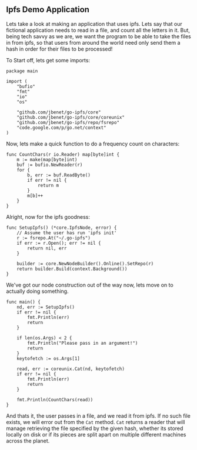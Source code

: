 ## Ipfs Demo Application
Lets take a look at making an application that uses ipfs. Lets say that our
fictional application needs to read in a file, and count all the letters in
it. But, being tech savvy as we are, we want the program to be able to take the
files in from ipfs, so that users from around the world need only send them a
hash in order for their files to be processed!

To Start off, lets get some imports:
```
package main

import (
	"bufio"
	"fmt"
	"io"
	"os"

	"github.com/jbenet/go-ipfs/core"
	"github.com/jbenet/go-ipfs/core/coreunix"
	"github.com/jbenet/go-ipfs/repo/fsrepo"
	"code.google.com/p/go.net/context"
)
```


Now, lets make a quick function to do a frequency count on characters:

```
func CountChars(r io.Reader) map[byte]int {
	m := make(map[byte]int)
	buf := bufio.NewReader(r)
	for {
		b, err := buf.ReadByte()
		if err != nil {
			return m
		}
		m[b]++
	}
}
```

Alright, now for the ipfs goodness:

```
func SetupIpfs() (*core.IpfsNode, error) {
	// Assume the user has run 'ipfs init'
	r := fsrepo.At("~/.go-ipfs")
	if err := r.Open(); err != nil {
		return nil, err
	}

	builder := core.NewNodeBuilder().Online().SetRepo(r)
	return builder.Build(context.Background())
}
```

We've got our node construction out of the way now, lets move on to actually
doing something.

```
func main() {
	nd, err := SetupIpfs()
	if err != nil {
		fmt.Println(err)
		return
	}

	if len(os.Args) < 2 {
		fmt.Println("Please pass in an argument!")
		return
	}
	keytofetch := os.Args[1]

	read, err := coreunix.Cat(nd, keytofetch)
	if err != nil {
		fmt.Println(err)
		return
	}

	fmt.Println(CountChars(read))
}
```

And thats it, the user passes in a file, and we read it from ipfs. If no such
file exists, we will error out from the `Cat` method. `Cat` returns a reader
that will manage retrieving the file specified by the given hash, whether its
stored locally on disk or if its pieces are split apart on multiple different
machines across the planet.
